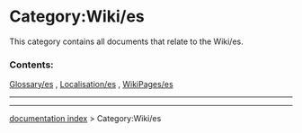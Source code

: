# Category:Wiki/es
This category contains all documents that relate to the Wiki/es.

### Contents:

[Glossary/es](Glossary/es.md) , [Localisation/es](Localisation/es.md) , [WikiPages/es](WikiPages/es.md)

_ _ _

---
[documentation index](../README.md) > Category:Wiki/es
